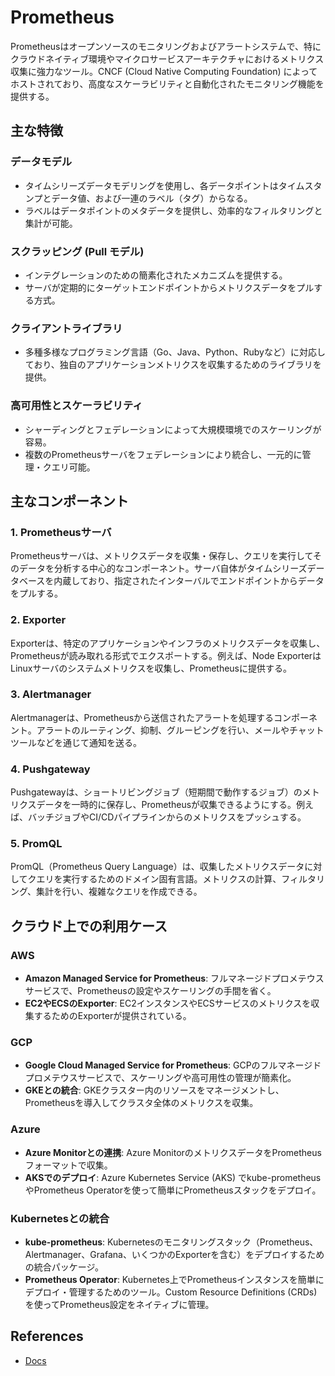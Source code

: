 # Prometheus

Prometheusはオープンソースのモニタリングおよびアラートシステムで、特にクラウドネイティブ環境やマイクロサービスアーキテクチャにおけるメトリクス収集に強力なツール。CNCF (Cloud Native Computing Foundation) によってホストされており、高度なスケーラビリティと自動化されたモニタリング機能を提供する。

## 主な特徴

### データモデル

- タイムシリーズデータモデリングを使用し、各データポイントはタイムスタンプとデータ値、および一連のラベル（タグ）からなる。
- ラベルはデータポイントのメタデータを提供し、効率的なフィルタリングと集計が可能。

### スクラッピング (Pull モデル)

- インテグレーションのための簡素化されたメカニズムを提供する。
- サーバが定期的にターゲットエンドポイントからメトリクスデータをプルする方式。

### クライアントライブラリ

- 多種多様なプログラミング言語（Go、Java、Python、Rubyなど）に対応しており、独自のアプリケーションメトリクスを収集するためのライブラリを提供。

### 高可用性とスケーラビリティ

- シャーディングとフェデレーションによって大規模環境でのスケーリングが容易。
- 複数のPrometheusサーバをフェデレーションにより統合し、一元的に管理・クエリ可能。

## 主なコンポーネント

### 1. **Prometheusサーバ**

Prometheusサーバは、メトリクスデータを収集・保存し、クエリを実行してそのデータを分析する中心的なコンポーネント。サーバ自体がタイムシリーズデータベースを内蔵しており、指定されたインターバルでエンドポイントからデータをプルする。

### 2. **Exporter**

Exporterは、特定のアプリケーションやインフラのメトリクスデータを収集し、Prometheusが読み取れる形式でエクスポートする。例えば、Node ExporterはLinuxサーバのシステムメトリクスを収集し、Prometheusに提供する。

### 3. **Alertmanager**

Alertmanagerは、Prometheusから送信されたアラートを処理するコンポーネント。アラートのルーティング、抑制、グルーピングを行い、メールやチャットツールなどを通じて通知を送る。

### 4. **Pushgateway**

Pushgatewayは、ショートリビングジョブ（短期間で動作するジョブ）のメトリクスデータを一時的に保存し、Prometheusが収集できるようにする。例えば、バッチジョブやCI/CDパイプラインからのメトリクスをプッシュする。

### 5. **PromQL**

PromQL（Prometheus Query Language）は、収集したメトリクスデータに対してクエリを実行するためのドメイン固有言語。メトリクスの計算、フィルタリング、集計を行い、複雑なクエリを作成できる。

## クラウド上での利用ケース

### AWS

- **Amazon Managed Service for Prometheus**: フルマネージドプロメテウスサービスで、Prometheusの設定やスケーリングの手間を省く。
- **EC2やECSのExporter**: EC2インスタンスやECSサービスのメトリクスを収集するためのExporterが提供されている。

### GCP

- **Google Cloud Managed Service for Prometheus**: GCPのフルマネージドプロメテウスサービスで、スケーリングや高可用性の管理が簡素化。
- **GKEとの統合**: GKEクラスター内のリソースをマネージメントし、Prometheusを導入してクラスタ全体のメトリクスを収集。

### Azure

- **Azure Monitorとの連携**: Azure MonitorのメトリクスデータをPrometheusフォーマットで収集。
- **AKSでのデプロイ**: Azure Kubernetes Service (AKS) でkube-prometheusやPrometheus Operatorを使って簡単にPrometheusスタックをデプロイ。

### Kubernetesとの統合

- **kube-prometheus**: Kubernetesのモニタリングスタック（Prometheus、Alertmanager、Grafana、いくつかのExporterを含む）をデプロイするための統合パッケージ。
- **Prometheus Operator**: Kubernetes上でPrometheusインスタンスを簡単にデプロイ・管理するためのツール。Custom Resource Definitions (CRDs) を使ってPrometheus設定をネイティブに管理。

## References

- [Docs](https://prometheus.io/docs/introduction/overview/)
